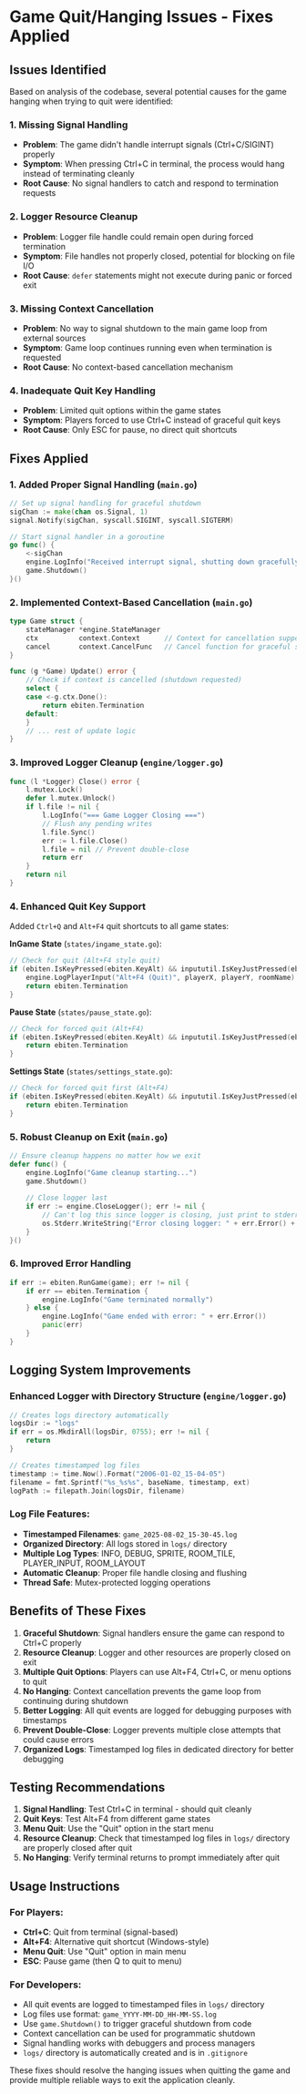 # Game Quit/Hanging Issues - Fixes Applied

## Issues Identified

Based on analysis of the codebase, several potential causes for the game hanging when trying to quit were identified:

### 1. **Missing Signal Handling**
- **Problem**: The game didn't handle interrupt signals (Ctrl+C/SIGINT) properly
- **Symptom**: When pressing Ctrl+C in terminal, the process would hang instead of terminating cleanly
- **Root Cause**: No signal handlers to catch and respond to termination requests

### 2. **Logger Resource Cleanup**
- **Problem**: Logger file handle could remain open during forced termination
- **Symptom**: File handles not properly closed, potential for blocking on file I/O
- **Root Cause**: `defer` statements might not execute during panic or forced exit

### 3. **Missing Context Cancellation**
- **Problem**: No way to signal shutdown to the main game loop from external sources
- **Symptom**: Game loop continues running even when termination is requested
- **Root Cause**: No context-based cancellation mechanism

### 4. **Inadequate Quit Key Handling**
- **Problem**: Limited quit options within the game states
- **Symptom**: Players forced to use Ctrl+C instead of graceful quit keys
- **Root Cause**: Only ESC for pause, no direct quit shortcuts

## Fixes Applied

### 1. **Added Proper Signal Handling** (`main.go`)
```go
// Set up signal handling for graceful shutdown
sigChan := make(chan os.Signal, 1)
signal.Notify(sigChan, syscall.SIGINT, syscall.SIGTERM)

// Start signal handler in a goroutine
go func() {
    <-sigChan
    engine.LogInfo("Received interrupt signal, shutting down gracefully...")
    game.Shutdown()
}()
```

### 2. **Implemented Context-Based Cancellation** (`main.go`)
```go
type Game struct {
    stateManager *engine.StateManager
    ctx          context.Context      // Context for cancellation support
    cancel       context.CancelFunc   // Cancel function for graceful shutdown
}

func (g *Game) Update() error {
    // Check if context is cancelled (shutdown requested)
    select {
    case <-g.ctx.Done():
        return ebiten.Termination
    default:
    }
    // ... rest of update logic
}
```

### 3. **Improved Logger Cleanup** (`engine/logger.go`)
```go
func (l *Logger) Close() error {
    l.mutex.Lock()
    defer l.mutex.Unlock()
    if l.file != nil {
        l.LogInfo("=== Game Logger Closing ===")
        // Flush any pending writes
        l.file.Sync()
        err := l.file.Close()
        l.file = nil // Prevent double-close
        return err
    }
    return nil
}
```

### 4. **Enhanced Quit Key Support**
Added `Ctrl+Q` and `Alt+F4` quit shortcuts to all game states:

**InGame State** (`states/ingame_state.go`):
```go
// Check for quit (Alt+F4 style quit)
if (ebiten.IsKeyPressed(ebiten.KeyAlt) && inpututil.IsKeyJustPressed(ebiten.KeyF4)) {
    engine.LogPlayerInput("Alt+F4 (Quit)", playerX, playerY, roomName)
    return ebiten.Termination
}
```

**Pause State** (`states/pause_state.go`):
```go
// Check for forced quit (Alt+F4)
if (ebiten.IsKeyPressed(ebiten.KeyAlt) && inpututil.IsKeyJustPressed(ebiten.KeyF4)) {
    return ebiten.Termination
}
```

**Settings State** (`states/settings_state.go`):
```go
// Check for forced quit first (Alt+F4)
if (ebiten.IsKeyPressed(ebiten.KeyAlt) && inpututil.IsKeyJustPressed(ebiten.KeyF4)) {
    return ebiten.Termination
}
```

### 5. **Robust Cleanup on Exit** (`main.go`)
```go
// Ensure cleanup happens no matter how we exit
defer func() {
    engine.LogInfo("Game cleanup starting...")
    game.Shutdown()
    
    // Close logger last
    if err := engine.CloseLogger(); err != nil {
        // Can't log this since logger is closing, just print to stderr
        os.Stderr.WriteString("Error closing logger: " + err.Error() + "\n")
    }
}()
```

### 6. **Improved Error Handling**
```go
if err := ebiten.RunGame(game); err != nil {
    if err == ebiten.Termination {
        engine.LogInfo("Game terminated normally")
    } else {
        engine.LogInfo("Game ended with error: " + err.Error())
        panic(err)
    }
}
```

## Logging System Improvements

### **Enhanced Logger with Directory Structure** (`engine/logger.go`)
```go
// Creates logs directory automatically
logsDir := "logs"
if err = os.MkdirAll(logsDir, 0755); err != nil {
    return
}

// Creates timestamped log files
timestamp := time.Now().Format("2006-01-02_15-04-05")
filename = fmt.Sprintf("%s_%s%s", baseName, timestamp, ext)
logPath := filepath.Join(logsDir, filename)
```

### **Log File Features:**
- **Timestamped Filenames**: `game_2025-08-02_15-30-45.log`
- **Organized Directory**: All logs stored in `logs/` directory
- **Multiple Log Types**: INFO, DEBUG, SPRITE, ROOM_TILE, PLAYER_INPUT, ROOM_LAYOUT
- **Automatic Cleanup**: Proper file handle closing and flushing
- **Thread Safe**: Mutex-protected logging operations

## Benefits of These Fixes

1. **Graceful Shutdown**: Signal handlers ensure the game can respond to Ctrl+C properly
2. **Resource Cleanup**: Logger and other resources are properly closed on exit
3. **Multiple Quit Options**: Players can use Alt+F4, Ctrl+C, or menu options to quit
4. **No Hanging**: Context cancellation prevents the game loop from continuing during shutdown
5. **Better Logging**: All quit events are logged for debugging purposes with timestamps
6. **Prevent Double-Close**: Logger prevents multiple close attempts that could cause errors
7. **Organized Logs**: Timestamped log files in dedicated directory for better debugging

## Testing Recommendations

1. **Signal Handling**: Test Ctrl+C in terminal - should quit cleanly
2. **Quit Keys**: Test Alt+F4 from different game states
3. **Menu Quit**: Use the "Quit" option in the start menu
4. **Resource Cleanup**: Check that timestamped log files in `logs/` directory are properly closed after quit
5. **No Hanging**: Verify terminal returns to prompt immediately after quit

## Usage Instructions

### For Players:
- **Ctrl+C**: Quit from terminal (signal-based)
- **Alt+F4**: Alternative quit shortcut (Windows-style)
- **Menu Quit**: Use "Quit" option in main menu
- **ESC**: Pause game (then Q to quit to menu)

### For Developers:
- All quit events are logged to timestamped files in `logs/` directory
- Log files use format: `game_YYYY-MM-DD_HH-MM-SS.log`
- Use `game.Shutdown()` to trigger graceful shutdown from code
- Context cancellation can be used for programmatic shutdown
- Signal handling works with debuggers and process managers
- `logs/` directory is automatically created and is in `.gitignore`

These fixes should resolve the hanging issues when quitting the game and provide multiple reliable ways to exit the application cleanly.